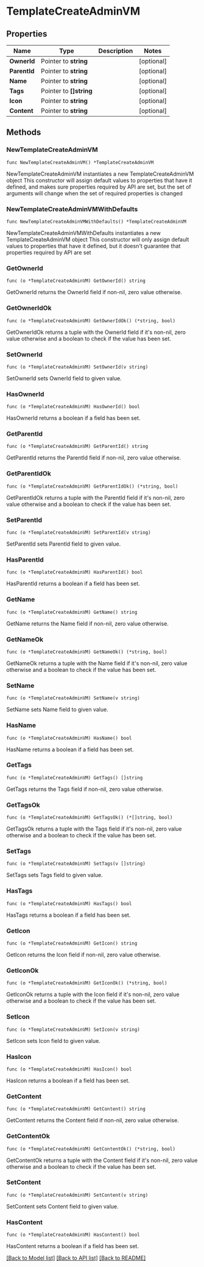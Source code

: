 # TemplateCreateAdminVM

## Properties

Name | Type | Description | Notes
------------ | ------------- | ------------- | -------------
**OwnerId** | Pointer to **string** |  | [optional] 
**ParentId** | Pointer to **string** |  | [optional] 
**Name** | Pointer to **string** |  | [optional] 
**Tags** | Pointer to **[]string** |  | [optional] 
**Icon** | Pointer to **string** |  | [optional] 
**Content** | Pointer to **string** |  | [optional] 

## Methods

### NewTemplateCreateAdminVM

`func NewTemplateCreateAdminVM() *TemplateCreateAdminVM`

NewTemplateCreateAdminVM instantiates a new TemplateCreateAdminVM object
This constructor will assign default values to properties that have it defined,
and makes sure properties required by API are set, but the set of arguments
will change when the set of required properties is changed

### NewTemplateCreateAdminVMWithDefaults

`func NewTemplateCreateAdminVMWithDefaults() *TemplateCreateAdminVM`

NewTemplateCreateAdminVMWithDefaults instantiates a new TemplateCreateAdminVM object
This constructor will only assign default values to properties that have it defined,
but it doesn't guarantee that properties required by API are set

### GetOwnerId

`func (o *TemplateCreateAdminVM) GetOwnerId() string`

GetOwnerId returns the OwnerId field if non-nil, zero value otherwise.

### GetOwnerIdOk

`func (o *TemplateCreateAdminVM) GetOwnerIdOk() (*string, bool)`

GetOwnerIdOk returns a tuple with the OwnerId field if it's non-nil, zero value otherwise
and a boolean to check if the value has been set.

### SetOwnerId

`func (o *TemplateCreateAdminVM) SetOwnerId(v string)`

SetOwnerId sets OwnerId field to given value.

### HasOwnerId

`func (o *TemplateCreateAdminVM) HasOwnerId() bool`

HasOwnerId returns a boolean if a field has been set.

### GetParentId

`func (o *TemplateCreateAdminVM) GetParentId() string`

GetParentId returns the ParentId field if non-nil, zero value otherwise.

### GetParentIdOk

`func (o *TemplateCreateAdminVM) GetParentIdOk() (*string, bool)`

GetParentIdOk returns a tuple with the ParentId field if it's non-nil, zero value otherwise
and a boolean to check if the value has been set.

### SetParentId

`func (o *TemplateCreateAdminVM) SetParentId(v string)`

SetParentId sets ParentId field to given value.

### HasParentId

`func (o *TemplateCreateAdminVM) HasParentId() bool`

HasParentId returns a boolean if a field has been set.

### GetName

`func (o *TemplateCreateAdminVM) GetName() string`

GetName returns the Name field if non-nil, zero value otherwise.

### GetNameOk

`func (o *TemplateCreateAdminVM) GetNameOk() (*string, bool)`

GetNameOk returns a tuple with the Name field if it's non-nil, zero value otherwise
and a boolean to check if the value has been set.

### SetName

`func (o *TemplateCreateAdminVM) SetName(v string)`

SetName sets Name field to given value.

### HasName

`func (o *TemplateCreateAdminVM) HasName() bool`

HasName returns a boolean if a field has been set.

### GetTags

`func (o *TemplateCreateAdminVM) GetTags() []string`

GetTags returns the Tags field if non-nil, zero value otherwise.

### GetTagsOk

`func (o *TemplateCreateAdminVM) GetTagsOk() (*[]string, bool)`

GetTagsOk returns a tuple with the Tags field if it's non-nil, zero value otherwise
and a boolean to check if the value has been set.

### SetTags

`func (o *TemplateCreateAdminVM) SetTags(v []string)`

SetTags sets Tags field to given value.

### HasTags

`func (o *TemplateCreateAdminVM) HasTags() bool`

HasTags returns a boolean if a field has been set.

### GetIcon

`func (o *TemplateCreateAdminVM) GetIcon() string`

GetIcon returns the Icon field if non-nil, zero value otherwise.

### GetIconOk

`func (o *TemplateCreateAdminVM) GetIconOk() (*string, bool)`

GetIconOk returns a tuple with the Icon field if it's non-nil, zero value otherwise
and a boolean to check if the value has been set.

### SetIcon

`func (o *TemplateCreateAdminVM) SetIcon(v string)`

SetIcon sets Icon field to given value.

### HasIcon

`func (o *TemplateCreateAdminVM) HasIcon() bool`

HasIcon returns a boolean if a field has been set.

### GetContent

`func (o *TemplateCreateAdminVM) GetContent() string`

GetContent returns the Content field if non-nil, zero value otherwise.

### GetContentOk

`func (o *TemplateCreateAdminVM) GetContentOk() (*string, bool)`

GetContentOk returns a tuple with the Content field if it's non-nil, zero value otherwise
and a boolean to check if the value has been set.

### SetContent

`func (o *TemplateCreateAdminVM) SetContent(v string)`

SetContent sets Content field to given value.

### HasContent

`func (o *TemplateCreateAdminVM) HasContent() bool`

HasContent returns a boolean if a field has been set.


[[Back to Model list]](../README.md#documentation-for-models) [[Back to API list]](../README.md#documentation-for-api-endpoints) [[Back to README]](../README.md)


